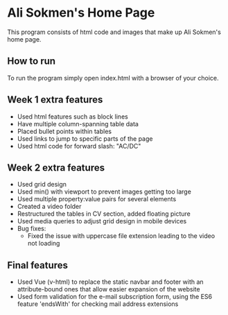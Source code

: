 # Ali Sokmen's Home Page
This program consists of html code and images that make up Ali Sokmen's home page.

## How to run
To run the program simply open index.html with a browser of your choice.

## Week 1 extra features
- Used html features such as block lines
- Have multiple column-spanning table data
- Placed bullet points within tables
- Used links to jump to specific parts of the page
- Used html code for forward slash: "AC/DC"

## Week 2 extra features
- Used grid design
- Used min() with viewport to prevent images getting too large
- Used multiple property:value pairs for several elements
- Created a video folder
- Restructured the tables in CV section, added floating picture
- Used media queries to adjust grid design in mobile devices
- Bug fixes:
  - Fixed the issue with uppercase file extension leading to the video not loading

## Final features
- Used Vue (v-html) to replace the static navbar and footer with an attribute-bound ones that allow easier expansion of the website
- Used form validation for the e-mail subscription form, using the ES6 feature 'endsWith' for checking mail address extensions